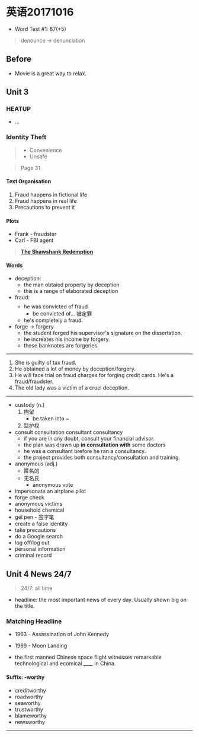 # 英语20171016

- Word Test #1: 87(+5)

> denounce -> denunciation

## Before

- Movie is a great way to relax.

## Unit 3

### HEATUP

- ...

### Identity Theft

> - Convenience
> - Unsafe

> Page 31

#### Text Organisation

1. Fraud happens in fictional life
2. Fraud happens in real life
3. Precautions to prevent it

#### Plots

- Frank - fraudster
- Carl - FBI agent

> [**The Shawshank Redemption**](https://en.wikipedia.org/wiki/The_Shawshank_Redemption)

#### Words

- deception: 
  - the man obtaied property by deception
  - this is a range of elaborated deception
- fraud: $$$$
  - he was convicted of fraud
    - be convicted of... 被定罪
  - he's completely a fraud.
- forge -> forgery
  - the student forged his supervisor's signature on the dissertation.
  - he increates his income by forgery.
  - these banknotes are forgeries.

----

1. She is guilty of tax fraud.
2. He obtained a lot of money by deception/forgery.
3. He will face trial on fraud charges for forging credit cards. He's a fraud/fraudster.
4. The old lady was a victim of a cruel deception.

---

- custody (n.)
  1. 拘留
     - be taken into ~
  2. 监护权
- consult consultation consultant consultancy
  - if you are in any doubt, consult your financial advisor.
  - the plan was drawn up **in consultation with** some doctors
  - he was a consultant brefore he ran a consultancy.
  - the project provides both consultancy/consultation and training.
- anonymous (adj.)
  - 匿名的
  - 无名氏
    - anonymous vote
- impersonate an airplane pilot
- forge check
- anonymous victims
- household chemical
- gel pen - 签字笔
- create a false identity
- take precautions
- do a Google search
- log off/log out
- personal information
- criminal record



## Unit 4 News 24/7

> 24/7: all time

- headline: the most important news of every day. Usually shown big on the title.

### Matching Headline

- 1963 - Assassination of John Kennedy
- 1969 - Moon Landing


- the first manned Chinese space flight witnesses remarkable technological and ecomical ____ in China.

#### Suffix: -worthy

- creditworthy
- roadworthy
- seaworthy
- trustworthy
- blameworthy
- newsworthy

---

